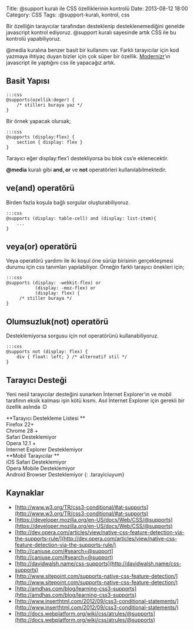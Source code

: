 Title: @support kuralı ile CSS özelliklerinin kontrolü
Date: 2013-08-12 18:00
Category: CSS
Tags: :@support-kuralı, kontrol, css

Bir özelliğin tarayıcılar tarafından desteklenip desteklenemediğini genelde javascript kontrol ediyoruz. @support kuralı sayesinde artık CSS ile bu kontrolü yapabiliyoruz. 

@media kuralına benzer basit bir kullanımı var. Farklı tarayıcılar için kod yazmaya ihtiyaç duyan bizler için çok süper bir özellik. [Modernizr](http://modernizr.com/)’ın javascript ile yaptığını css ile yapacağız artık.

## Basit Yapısı

	:::css
	@supports(ozellik:deger) {
		/* stilleri buraya yaz */
	}

Bir örnek yapacak olursak;

	:::css
	@supports (display:flex) {
		section { display: flex }
	}

Tarayıcı eğer display:flex’i destekliyorsa bu blok css’e eklenecektir.

**@media** kuralı gibi **and, or** ve **not** operatörleri kullanılabilmektedir.

## ve(and) operatörü

Birden fazla koşula bağlı sorgular oluşturabiliyoruz.

	:::css
	@supports (display: table-cell) and (display: list-item){
		...
	}

## veya(or) operatörü

Veya operatörü yardımı ile iki koşul öne sürüp birisinin gerçekleşmesi durumu için css tanımları yapılabiliyor. Örneğin farklı tarayıcı önekleri için;

	:::css
	@supports (display: -webkit-flex) or
	           (display: -moz-flex) or
	           (display: flex) {
	     /* stiller buraya */
	}

## Olumsuzluk(not) operatörü

Desteklemiyorsa sorgusu için not operatörünü kullanabiliyoruz.

	:::css
	@supports not (display: flex) {
		div { float: left; } /* alternatif stil */
	}

## Tarayıcı Desteği 

Yeni nesil tarayıcılar desteğini sunarken İnternet Explorer’ın ve mobil tarafının eksik kalması işin kötü kısmı. Asıl İnternet Explorer için gerekli bir özellik aslında :D

**Tarayıcı Destekleme Listesi **   
Firefox 22+   
Chrome 28 +   
Safari Desteklemiyor   
Opera 12.1 +   
İnternet Explorer Desteklemiyor    
**Mobil Tarayıcılar **   
iOS Safari Desteklemiyor   
Opera Mobile Desteklemiyor   
Android Browser Desteklemiyor
{: .tarayiciuyum}

## Kaynaklar

* [http://www.w3.org/TR/css3-conditional/#at-supports](http://www.w3.org/TR/css3-conditional/#at-supports)
* [https://developer.mozilla.org/en-US/docs/Web/CSS/@supports](https://developer.mozilla.org/en-US/docs/Web/CSS/@supports)
* [http://dev.opera.com/articles/view/native-css-feature-detection-via-the-supports-rule/](http://dev.opera.com/articles/view/native-css-feature-detection-via-the-supports-rule/)
* [http://caniuse.com/#search=@support](http://caniuse.com/#search=@support)
* [http://davidwalsh.name/css-supports](http://davidwalsh.name/css-supports)
* [http://www.sitepoint.com/supports-native-css-feature-detection/](http://www.sitepoint.com/supports-native-css-feature-detection/) 
* [http://amdhas.com/blog/learning-css3-supports](http://amdhas.com/blog/learning-css3-supports) 
* [http://www.inserthtml.com/2012/09/css3-conditional-statements/](http://www.inserthtml.com/2012/09/css3-conditional-statements/) 
* [http://docs.webplatform.org/wiki/css/atrules/@supports](http://docs.webplatform.org/wiki/css/atrules/@supports) 
